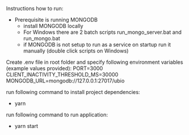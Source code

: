 Instructions how to run:

- Prerequisite is running MONGODB
	- install MONGODB locally
	- For Windows there are 2 batch scripts run_mongo_server.bat and run_mongo.bat
	- if MONGODB is not setup to run as a service on startup run it manually (double click scripts on Windows)
	
Create .env file in root folder and specify following environment variables (example values provided):
PORT=3000
CLIENT_INACTIVITY_THRESHOLD_MS=30000
MONGODB_URL=mongodb://127.0.0.1:27017/ubio

run following command to install project dependencies:
- yarn

run following command to run application:
- yarn start
